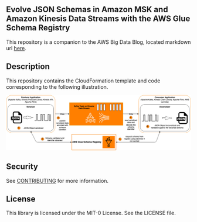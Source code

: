 ## Evolve JSON Schemas in Amazon MSK and Amazon Kinesis Data Streams with the AWS Glue Schema Registry

This repository is a companion to the AWS Big Data Blog, located markdown url [here](https://aws.amazon.com/blogs/big-data/).

## Description

This repository contains the CloudFormation template and code corresponding to the following illustration.

![Illustration](illustration.jpg)

## Security

See [CONTRIBUTING](CONTRIBUTING.md#security-issue-notifications) for more information.

## License

This library is licensed under the MIT-0 License. See the LICENSE file.

